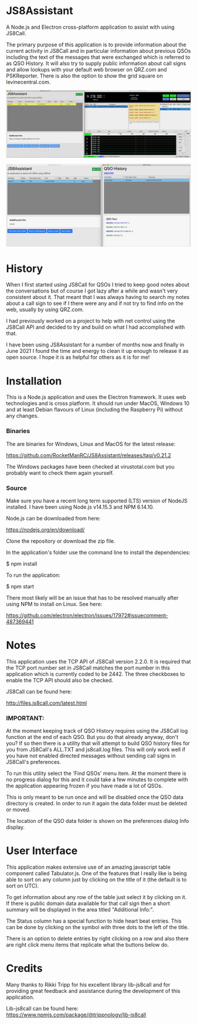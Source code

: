 # JS8Assistant
A Node.js and Electron cross-platform application to assist with using JS8Call.

The primary purpose of this application is to provide information about the current
activity in JS8Call and in particular information about previous QSOs including the
text of the messages that were exchanged which is referred to as QSO History. 
It will also try to supply public information about call signs and allow lookups with your
default web browser on QRZ.com and PSKReporter. There is also the option to show the 
grid square on levinecentral.com.


![Photo](images/js8assistant1.jpeg)


![Photo](images/js8assistant2.jpeg)


# History
When I first started using JS8Call for QSOs I tried to keep good notes about the conversations 
but of course I got lazy after a while and wasn't very consistent about it. That meant that
I was always having to search my notes about a call sign to see if I there were any and if not
try to find info on the web, usually by using QRZ.com.

I had previously worked on a project to help with net control using the JS8Call API and decided to
try and build on what I had accomplished with that.

I have been using JS8Assistant for a number of months now and finally in June 2021 I found
the time and energy to clean it up enough to release it as open source. I hope it is
as helpful for others as it is for me!


# Installation
This is a Node.js application and uses the Electron framework. It uses web technologies and
is cross platform. It should run under MacOS, Windows 10 and at least Debian flavours of Linux 
(including the Raspberry Pi) without any changes.

### Binaries
The are binaries for Windows, Linux and MacOS for the latest release:

https://github.com/RocketManRC/JS8Assistant/releases/tag/v0.21.2

The Windows packages have been checked at virustotal.com but you probably want to check them again yourself.

### Source
Make sure you have a recent long term supported (LTS) version of NodeJS installed. 
I have been using Node.js v14.15.3 and NPM 6.14.10. 

Node.js can be downloaded from here:

https://nodejs.org/en/download/

Clone the repository or download the zip file.

In the application's folder use the command line to install the dependencies:

$ npm install

To run the application:

$ npm start

There most likely will be an issue that has to be resolved manually after using NPM to 
install on Linux. See here:

https://github.com/electron/electron/issues/17972#issuecomment-487369441

# Notes
This application uses the TCP API of JS8Call version 2.2.0. It is required that the TCP 
port number set in JS8Call matches the port number in this application which is currently
coded to be 2442. The three checkboxes to enable the TCP API should also be checked.

JS8Call can be found here:

http://files.js8call.com/latest.html

### IMPORTANT:

At the moment keeping track of QSO History requires using the JS8Call log function at the 
end of each QSO. But you do that already anyway, don't you? If so then there
is a utility that will attempt to build QSO history files for you from JS8Call's
ALL.TXT and js8call.log files. This will only work well if you have not enabled
directed messages without sending call signs in JS8Call's preferences.

To run this utility select the 'Find QSOs' menu item. At the moment there is no
progress dialog for this and it could take a few minutes to complete  with the
application appearing frozen if you have made a lot of QSOs.

This is only meant to be run once and will be disabled once the QSO data directory 
is created. In order to run it again the data folder must be deleted or moved.

The location of the QSO data folder is shown on the preferences dialog Info display.

# User Interface

This application makes extensive use of an amazing javascript table component called 
Tabulator.js. One of the features that I really like is being able to sort on any column 
just by clicking on the title of it (the default is to sort on UTC).

To get information about any row of the table just select it by clicking on it. If
there is public domain data available for that call sign then a short summary will
be displayed in the area titled "Additional Info:".

The Status column has a special function to hide heart beat entries. This can be done by
clicking on the symbol with three dots to the left of the title.

There is an option to delete entries by right clicking on a row and also there are
right click menu items that replicate what the buttons below do.

# Credits

Many thanks to Rikki Tripp for his excellent library lib-js8call and for providing
great feedback and assistance during the development of this application.

Lib-js8call can be found here: https://www.npmjs.com/package/@trippnology/lib-js8call
